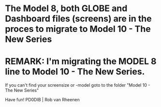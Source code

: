 # The Model 8, both GLOBE and Dashboard files (screens) are in the proces to migrate to Model 10 - The New Series

# REMARK: I'm migrating the MODEL 8 line to Model 10 - The New Series. 

If you can't find your screensize or -model goto to the folder "Model 10 - The New Series"

Have fun! PD0DIB | Rob van Rheenen



